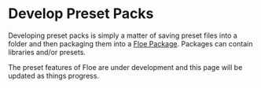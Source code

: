 <!--
SPDX-FileCopyrightText: 2024 Sam Windell
SPDX-License-Identifier: GPL-3.0-or-later
-->

# Develop Preset Packs

Developing preset packs is simply a matter of saving preset files into a folder and then packaging them into a [Floe Package](./packaging.md). Packages can contain libraries and/or presets.

<div class="warning">
The preset features of Floe are under development and this page will be updated as things progress.
</div>
